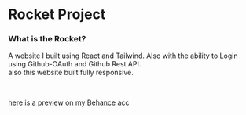# Rocket Project
<h3>What is the Rocket?</h3>
<p>A website I built using React and Tailwind. Also with the ability to Login using Github-OAuth and Github Rest API.<br/> also this website built fully responsive.</p>
<br/>

 <a href="https://www.behance.net/gallery/141035739/Rocket-Project">here is a preview on my Behance acc</a>
